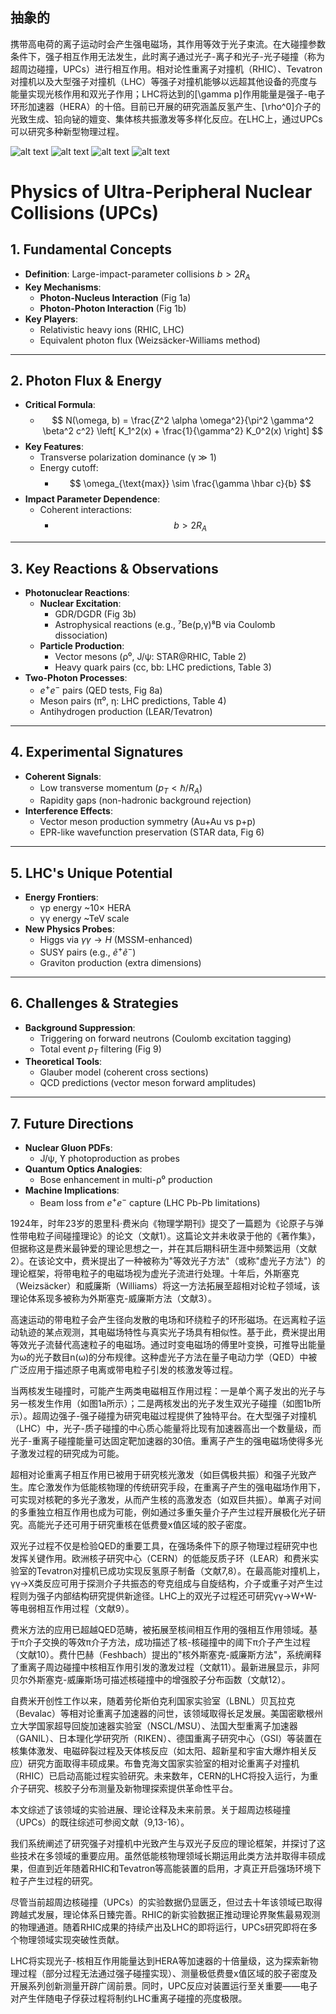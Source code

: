 ## 抽象的

携带高电荷的离子运动时会产生强电磁场，其作用等效于光子束流。在大碰撞参数条件下，强子相互作用无法发生，此时离子通过光子-离子和光子-光子碰撞（称为超周边碰撞，UPCs）进行相互作用。相对论性重离子对撞机（RHIC）、Tevatron对撞机以及大型强子对撞机（LHC）等强子对撞机能够以远超其他设备的亮度与能量实现光核作用和双光子作用；LHC将达到的[\gamma p]作用能量是强子-电子环形加速器（HERA）的十倍。目前已开展的研究涵盖反氢产生、[\rho^0]介子的光致生成、铅向铋的嬗变、集体核共振激发等多样化反应。在LHC上，通过UPCs可以研究多种新型物理过程。

![alt text](image.png)
![alt text](image-1.png)
![alt text](image-2.png)
![alt text](image-3.png)

# Physics of Ultra-Peripheral Nuclear Collisions (UPCs)

## 1. **Fundamental Concepts**
   - **Definition**: Large-impact-parameter collisions $b > 2R_A$
   - **Key Mechanisms**:
     - **Photon-Nucleus Interaction** (Fig 1a)
     - **Photon-Photon Interaction** (Fig 1b)
   - **Key Players**:
     - Relativistic heavy ions (RHIC, LHC)
     - Equivalent photon flux (Weizsäcker-Williams method)

---

## 2. **Photon Flux & Energy**
   - **Critical Formula**:
     - $$ N(\omega, b) = \frac{Z^2 \alpha \omega^2}{\pi^2 \gamma^2 \beta^2 c^2} \left[ K_1^2(x) + \frac{1}{\gamma^2} K_0^2(x) \right] $$
   - **Key Features**:
     - Transverse polarization dominance (γ ≫ 1)
     - Energy cutoff: 
       - $$ \omega_{\text{max}} \sim \frac{\gamma \hbar c}{b} $$
   - **Impact Parameter Dependence**:
     - Coherent interactions: 
       - $$ b > 2R_A $$

---

## 3. **Key Reactions & Observations**
   - **Photonuclear Reactions**:
     - **Nuclear Excitation**:
       - GDR/DGDR (Fig 3b)
       - Astrophysical reactions (e.g., ⁷Be(p,γ)⁸B via Coulomb dissociation)
     - **Particle Production**:
       - Vector mesons (ρ⁰, J/ψ: STAR@RHIC, Table 2)
       - Heavy quark pairs (cc, bb: LHC predictions, Table 3)
   - **Two-Photon Processes**:
     - $e^+e^-$ pairs (QED tests, Fig 8a)
     - Meson pairs (π⁰, η: LHC predictions, Table 4)
     - Antihydrogen production (LEAR/Tevatron)

---

## 4. **Experimental Signatures**
   - **Coherent Signals**:
     - Low transverse momentum ($p_T < \hbar/R_A$)
     - Rapidity gaps (non-hadronic background rejection)
   - **Interference Effects**:
     - Vector meson production symmetry (Au+Au vs p+p)
     - EPR-like wavefunction preservation (STAR data, Fig 6)

---

## 5. **LHC's Unique Potential**
   - **Energy Frontiers**:
     - γp energy ~10× HERA
     - γγ energy ~TeV scale
   - **New Physics Probes**:
     - Higgs via $\gamma\gamma \rightarrow H$ (MSSM-enhanced)
     - SUSY pairs (e.g., $\tilde{e}^+\tilde{e}^-$)
     - Graviton production (extra dimensions)

---

## 6. **Challenges & Strategies**
   - **Background Suppression**:
     - Triggering on forward neutrons (Coulomb excitation tagging)
     - Total event $p_T$ filtering (Fig 9)
   - **Theoretical Tools**:
     - Glauber model (coherent cross sections)
     - QCD predictions (vector meson forward amplitudes)

---

## 7. **Future Directions**
   - **Nuclear Gluon PDFs**:
     - J/ψ, ϒ photoproduction as probes
   - **Quantum Optics Analogies**:
     - Bose enhancement in multi-ρ⁰ production
   - **Machine Implications**:
     - Beam loss from $e^+e^-$ capture (LHC Pb-Pb limitations)


1924年，时年23岁的恩里科·费米向《物理学期刊》提交了一篇题为《论原子与弹性带电粒子间碰撞理论》的论文（文献1）。这篇论文并未收录于他的《著作集》，但据称这是费米最钟爱的理论思想之一，并在其后期科研生涯中频繁运用（文献2）。在该论文中，费米提出了一种被称为"等效光子方法"（或称"虚光子方法"）的理论框架，将带电粒子的电磁场视为虚光子流进行处理。十年后，外斯塞克（Weizsäcker）和威廉斯（Williams）将这一方法拓展至超相对论粒子领域，该理论体系现多被称为外斯塞克-威廉斯方法（文献3）。

高速运动的带电粒子会产生径向发散的电场和环绕粒子的环形磁场。在远离粒子运动轨迹的某点观测，其电磁场特性与真实光子场具有相似性。基于此，费米提出用等效光子流替代高速粒子的电磁场。通过时变电磁场的傅里叶变换，可推导出能量为ω的光子数目n(ω)的分布规律。这种虚光子方法在量子电动力学（QED）中被广泛应用于描述原子电离或带电粒子引发的核激发等过程。

当两核发生碰撞时，可能产生两类电磁相互作用过程：一是单个离子发出的光子与另一核发生作用（如图1a所示）；二是两核发出的光子发生双光子碰撞（如图1b所示）。超周边强子-强子碰撞为研究电磁过程提供了独特平台。在大型强子对撞机（LHC）中，光子-质子碰撞的中心质心能量将比现有加速器高出一个数量级，而光子-重离子碰撞能量可达固定靶加速器的30倍。重离子产生的强电磁场使得多光子激发过程的研究成为可能。

超相对论重离子相互作用已被用于研究核光激发（如巨偶极共振）和强子光致产生。库仑激发作为低能核物理的传统研究手段，在重离子产生的强电磁场作用下，可实现对核靶的多光子激发，从而产生核的高激发态（如双巨共振）。单离子对间的多重独立相互作用也成为可能，例如通过多重矢量介子产生过程开展极化光子研究。高能光子还可用于研究重核在低费曼x值区域的胶子密度。

双光子过程不仅是检验QED的重要工具，在强场条件下的原子物理过程研究中也发挥关键作用。欧洲核子研究中心（CERN）的低能反质子环（LEAR）和费米实验室的Tevatron对撞机已成功实现反氢原子制备（文献7,8）。在最高能对撞机上，γγ→X类反应可用于探测介子共振态的夸克组成与自旋结构，介子或重子对产生过程则为强子内部结构研究提供新途径。LHC上的双光子过程还可研究γγ→W+W-等电弱相互作用过程（文献9）。

费米方法的应用已超越QED范畴，被拓展至核间相互作用的强相互作用领域。基于π介子交换的等效π介子方法，成功描述了核-核碰撞中的阈下π介子产生过程（文献10）。费什巴赫（Feshbach）提出的"核外斯塞克-威廉斯方法"，系统阐释了重离子周边碰撞中核相互作用引发的激发过程（文献11）。最新进展显示，非阿贝尔外斯塞克-威廉斯场可描述核碰撞中的增强胶子分布函数（文献12）。

自费米开创性工作以来，随着劳伦斯伯克利国家实验室（LBNL）贝瓦拉克（Bevalac）等相对论重离子加速器的问世，该领域取得长足发展。美国密歇根州立大学国家超导回旋加速器实验室（NSCL/MSU）、法国大型重离子加速器（GANIL）、日本理化学研究所（RIKEN）、德国重离子研究中心（GSI）等装置在核集体激发、电磁碎裂过程及天体核反应（如太阳、超新星和宇宙大爆炸相关反应）研究方面取得丰硕成果。布鲁克海文国家实验室的相对论重离子对撞机（RHIC）已启动高能过程实验研究。未来数年，CERN的LHC将投入运行，为重介子研究、核胶子分布测量及新物理探索提供革命性平台。

本文综述了该领域的实验进展、理论诠释及未来前景。关于超周边核碰撞（UPCs）的既往综述可参阅文献（9,13-16）。

我们系统阐述了研究强子对撞机中光致产生与双光子反应的理论框架，并探讨了这些技术在多领域的重要应用。虽然低能核物理领域长期运用此类方法并取得丰硕成果，但直到近年随着RHIC和Tevatron等高能装置的启用，才真正开启强场环境下粒子产生过程的研究。

尽管当前超周边核碰撞（UPCs）的实验数据仍显匮乏，但过去十年该领域已取得跨越式发展，理论体系日臻完善。RHIC的新实验数据正推动理论界聚焦最易观测的物理通道。随着RHIC成果的持续产出及LHC的即将运行，UPCs研究即将在多个物理领域实现突破性贡献。

LHC将实现光子-核相互作用能量达到HERA等加速器的十倍量级，这为探索新物理过程（部分过程无法通过强子碰撞实现）、测量极低费曼x值区域的胶子密度及开展系列创新测量开辟广阔前景。同时，UPC反应对装置运行至关重要——电子对产生伴随电子俘获过程将制约LHC重离子碰撞的亮度极限。
